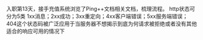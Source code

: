 入职第13天，接手充值系统浏览了Ping++文档相关文档，梳理流程。 http状态可分为5类 1xx消息；2xx成功；3xx重定向；4xx客户端错误；5xx服务端错误；404这个状态码被广泛应用于当服务器不想揭示到底为何请求被拒绝或者没有其他适合的响应可用的情况下

